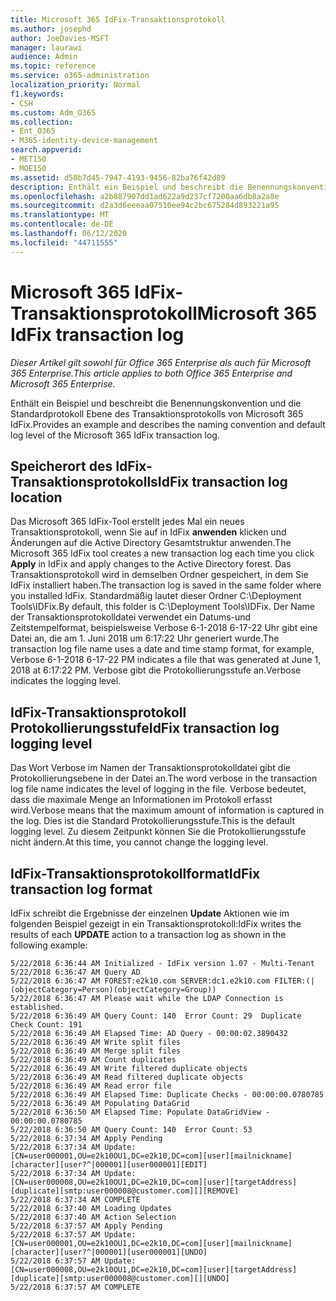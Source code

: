 ```yaml
---
title: Microsoft 365 IdFix-Transaktionsprotokoll
ms.author: josephd
author: JoeDavies-MSFT
manager: laurawi
audience: Admin
ms.topic: reference
ms.service: o365-administration
localization_priority: Normal
f1.keywords:
- CSH
ms.custom: Adm_O365
ms.collection:
- Ent_O365
- M365-identity-device-management
search.appverid:
- MET150
- MOE150
ms.assetid: d58b7d45-7947-4193-9456-82ba76f42d89
description: Enthält ein Beispiel und beschreibt die Benennungskonvention und die Standardprotokoll Ebene des Transaktionsprotokolls von Microsoft 365 IdFix.
ms.openlocfilehash: a2b887907dd1ad622a9d237cf7200aa6db8a2a8e
ms.sourcegitcommit: d2a3d6eeeaa07510ee94c2bc675284d893221a95
ms.translationtype: MT
ms.contentlocale: de-DE
ms.lasthandoff: 06/12/2020
ms.locfileid: "44711555"
---
```

# <a name="microsoft-365-idfix-transaction-log"></a><span data-ttu-id="f10e6-103">Microsoft 365 IdFix-Transaktionsprotokoll</span><span class="sxs-lookup"><span data-stu-id="f10e6-103">Microsoft 365 IdFix transaction log</span></span>

<span data-ttu-id="f10e6-104">*Dieser Artikel gilt sowohl für Office 365 Enterprise als auch für Microsoft 365 Enterprise.*</span><span class="sxs-lookup"><span data-stu-id="f10e6-104">*This article applies to both Office 365 Enterprise and Microsoft 365 Enterprise.*</span></span>

<span data-ttu-id="f10e6-105">Enthält ein Beispiel und beschreibt die Benennungskonvention und die Standardprotokoll Ebene des Transaktionsprotokolls von Microsoft 365 IdFix.</span><span class="sxs-lookup"><span data-stu-id="f10e6-105">Provides an example and describes the naming convention and default log level of the Microsoft 365 IdFix transaction log.</span></span>
  
## <a name="idfix-transaction-log-location"></a><span data-ttu-id="f10e6-106">Speicherort des IdFix-Transaktionsprotokolls</span><span class="sxs-lookup"><span data-stu-id="f10e6-106">IdFix transaction log location</span></span>

<span data-ttu-id="f10e6-107">Das Microsoft 365 IdFix-Tool erstellt jedes Mal ein neues Transaktionsprotokoll, wenn Sie auf in IdFix **anwenden** klicken und Änderungen auf die Active Directory Gesamtstruktur anwenden.</span><span class="sxs-lookup"><span data-stu-id="f10e6-107">The Microsoft 365 IdFix tool creates a new transaction log each time you click **Apply** in IdFix and apply changes to the Active Directory forest.</span></span> <span data-ttu-id="f10e6-108">Das Transaktionsprotokoll wird in demselben Ordner gespeichert, in dem Sie IdFix installiert haben.</span><span class="sxs-lookup"><span data-stu-id="f10e6-108">The transaction log is saved in the same folder where you installed IdFix.</span></span> <span data-ttu-id="f10e6-109">Standardmäßig lautet dieser Ordner C:\Deployment Tools\IDFix.</span><span class="sxs-lookup"><span data-stu-id="f10e6-109">By default, this folder is C:\Deployment Tools\IDFix.</span></span> <span data-ttu-id="f10e6-110">Der Name der Transaktionsprotokolldatei verwendet ein Datums-und Zeitstempelformat, beispielsweise Verbose 6-1-2018 6-17-22 Uhr gibt eine Datei an, die am 1. Juni 2018 um 6:17:22 Uhr generiert wurde.</span><span class="sxs-lookup"><span data-stu-id="f10e6-110">The transaction log file name uses a date and time stamp format, for example, Verbose 6-1-2018 6-17-22 PM indicates a file that was generated at June 1, 2018 at 6:17:22 PM.</span></span> <span data-ttu-id="f10e6-111">Verbose gibt die Protokollierungsstufe an.</span><span class="sxs-lookup"><span data-stu-id="f10e6-111">Verbose indicates the logging level.</span></span> 
  
## <a name="idfix-transaction-log-logging-level"></a><span data-ttu-id="f10e6-112">IdFix-Transaktionsprotokoll Protokollierungsstufe</span><span class="sxs-lookup"><span data-stu-id="f10e6-112">IdFix transaction log logging level</span></span>

<span data-ttu-id="f10e6-113">Das Wort Verbose im Namen der Transaktionsprotokolldatei gibt die Protokollierungsebene in der Datei an.</span><span class="sxs-lookup"><span data-stu-id="f10e6-113">The word verbose in the transaction log file name indicates the level of logging in the file.</span></span> <span data-ttu-id="f10e6-114">Verbose bedeutet, dass die maximale Menge an Informationen im Protokoll erfasst wird.</span><span class="sxs-lookup"><span data-stu-id="f10e6-114">Verbose means that the maximum amount of information is captured in the log.</span></span> <span data-ttu-id="f10e6-115">Dies ist die Standard Protokollierungsstufe.</span><span class="sxs-lookup"><span data-stu-id="f10e6-115">This is the default logging level.</span></span> <span data-ttu-id="f10e6-116">Zu diesem Zeitpunkt können Sie die Protokollierungsstufe nicht ändern.</span><span class="sxs-lookup"><span data-stu-id="f10e6-116">At this time, you cannot change the logging level.</span></span>
  
## <a name="idfix-transaction-log-format"></a><span data-ttu-id="f10e6-117">IdFix-Transaktionsprotokollformat</span><span class="sxs-lookup"><span data-stu-id="f10e6-117">IdFix transaction log format</span></span>

<span data-ttu-id="f10e6-118">IdFix schreibt die Ergebnisse der einzelnen **Update** Aktionen wie im folgenden Beispiel gezeigt in ein Transaktionsprotokoll:</span><span class="sxs-lookup"><span data-stu-id="f10e6-118">IdFix writes the results of each **UPDATE** action to a transaction log as shown in the following example:</span></span>
  
```
5/22/2018 6:36:44 AM Initialized - IdFix version 1.07 - Multi-Tenant
5/22/2018 6:36:47 AM Query AD
5/22/2018 6:36:47 AM FOREST:e2k10.com SERVER:dc1.e2k10.com FILTER:(|(objectCategory=Person)(objectCategory=Group))
5/22/2018 6:36:47 AM Please wait while the LDAP Connection is established.
5/22/2018 6:36:49 AM Query Count: 140  Error Count: 29  Duplicate Check Count: 191
5/22/2018 6:36:49 AM Elapsed Time: AD Query - 00:00:02.3890432
5/22/2018 6:36:49 AM Write split files
5/22/2018 6:36:49 AM Merge split files
5/22/2018 6:36:49 AM Count duplicates
5/22/2018 6:36:49 AM Write filtered duplicate objects
5/22/2018 6:36:49 AM Read filtered duplicate objects
5/22/2018 6:36:49 AM Read error file
5/22/2018 6:36:49 AM Elapsed Time: Duplicate Checks - 00:00:00.0780785
5/22/2018 6:36:49 AM Populating DataGrid
5/22/2018 6:36:50 AM Elapsed Time: Populate DataGridView - 00:00:00.0780785
5/22/2018 6:36:50 AM Query Count: 140  Error Count: 53
5/22/2018 6:37:34 AM Apply Pending
5/22/2018 6:37:34 AM Update: [CN=user000001,OU=e2k10OU1,DC=e2k10,DC=com][user][mailnickname][character][user?^|000001][user000001][EDIT]
5/22/2018 6:37:34 AM Update: [CN=user000008,OU=e2k10OU1,DC=e2k10,DC=com][user][targetAddress][duplicate][smtp:user000008@customer.com][][REMOVE]
5/22/2018 6:37:34 AM COMPLETE
5/22/2018 6:37:40 AM Loading Updates
5/22/2018 6:37:40 AM Action Selection
5/22/2018 6:37:57 AM Apply Pending
5/22/2018 6:37:57 AM Update: [CN=user000001,OU=e2k10OU1,DC=e2k10,DC=com][user][mailnickname][character][user?^|000001][user000001][UNDO]
5/22/2018 6:37:57 AM Update: [CN=user000008,OU=e2k10OU1,DC=e2k10,DC=com][user][targetAddress][duplicate][smtp:user000008@customer.com][][UNDO]
5/22/2018 6:37:57 AM COMPLETE
```